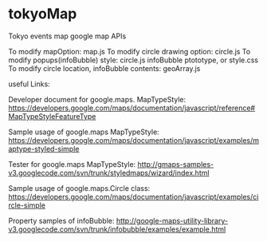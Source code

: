 # tokyoMap
Tokyo events map google map APIs

To modify mapOption: map.js
To modify circle drawing option: circle.js
To modify popups(infoBubble) style: circle.js infoBubble ptototype, or style.css
To modify circle location, infoBubble contents: geoArray.js

useful Links:

Developer document for google.maps. MapTypeStyle:
https://developers.google.com/maps/documentation/javascript/reference#MapTypeStyleFeatureType

Sample usage of google.maps MapTypeStyle:
https://developers.google.com/maps/documentation/javascript/examples/maptype-styled-simple

Tester for google.maps MapTypeStyle:
http://gmaps-samples-v3.googlecode.com/svn/trunk/styledmaps/wizard/index.html

Sample usage of google.maps.Circle class: 
https://developers.google.com/maps/documentation/javascript/examples/circle-simple

Property samples of infoBubble:
http://google-maps-utility-library-v3.googlecode.com/svn/trunk/infobubble/examples/example.html 
